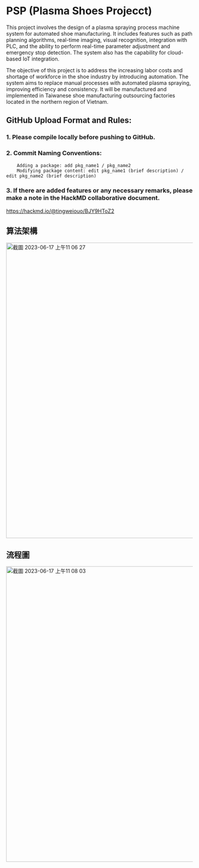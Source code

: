 # PSP (Plasma Shoes Projecct)
This project involves the design of a plasma spraying process machine system for automated shoe manufacturing. It includes features such as path planning algorithms, real-time imaging, visual recognition, integration with PLC, and the ability to perform real-time parameter adjustment and emergency stop detection. The system also has the capability for cloud-based IoT integration.

The objective of this project is to address the increasing labor costs and shortage of workforce in the shoe industry by introducing automation. The system aims to replace manual processes with automated plasma spraying, improving efficiency and consistency. It will be manufactured and implemented in Taiwanese shoe manufacturing outsourcing factories located in the northern region of Vietnam.

## GitHub Upload Format and Rules:
### 1. Please compile locally before pushing to GitHub.
### 2. Commit Naming Conventions:
        Adding a package: add pkg_name1 / pkg_name2
        Modifying package content: edit pkg_name1 (brief description) / edit pkg_name2 (brief description)
### 3. If there are added features or any necessary remarks, please make a note in the HackMD collaborative document.
https://hackmd.io/@tingweiouo/BJY9HToZ2

## 算法架構
<img width="798" alt="截圖 2023-06-17 上午11 06 27" src="https://github.com/ouotingwei/PSP/assets/87459096/ee3f1876-b2a1-4a3f-aedb-1bbc1a57e8fd">

## 流程圖
<img width="798" alt="截圖 2023-06-17 上午11 08 03" src="https://github.com/ouotingwei/PSP/assets/87459096/706e4ccd-60bf-4448-aabe-3e3612459760">
